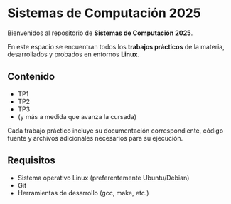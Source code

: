 # Sistemas de Computación 2025

Bienvenidos al repositorio de **Sistemas de Computación 2025**.

En este espacio se encuentran todos los **trabajos prácticos** de la materia, desarrollados y probados en entornos **Linux**.

## Contenido

- TP1
- TP2
- TP3
- (y más a medida que avanza la cursada)

Cada trabajo práctico incluye su documentación correspondiente, código fuente y archivos adicionales necesarios para su ejecución.

## Requisitos

- Sistema operativo Linux (preferentemente Ubuntu/Debian)
- Git
- Herramientas de desarrollo (gcc, make, etc.)


